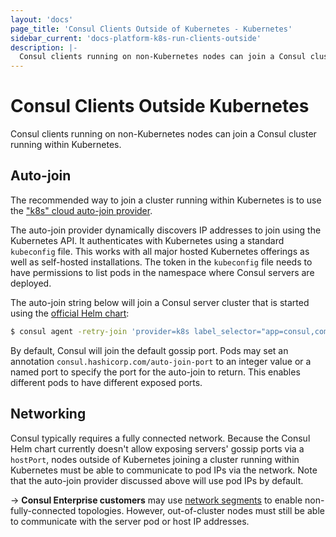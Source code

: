 ```yaml
---
layout: 'docs'
page_title: 'Consul Clients Outside of Kubernetes - Kubernetes'
sidebar_current: 'docs-platform-k8s-run-clients-outside'
description: |-
  Consul clients running on non-Kubernetes nodes can join a Consul cluster running within Kubernetes.
---
```


# Consul Clients Outside Kubernetes

Consul clients running on non-Kubernetes nodes can join a Consul cluster running within Kubernetes.

## Auto-join

The recommended way to join a cluster running within Kubernetes is to
use the ["k8s" cloud auto-join provider](/docs/agent/cloud-auto-join.html#kubernetes-k8s-).

The auto-join provider dynamically discovers IP addresses to join using
the Kubernetes API. It authenticates with Kubernetes using a standard
`kubeconfig` file. This works with all major hosted Kubernetes offerings
as well as self-hosted installations. The token in the `kubeconfig` file
needs to have permissions to list pods in the namespace where Consul servers
are deployed.

The auto-join string below will join a Consul server cluster that is
started using the [official Helm chart](/docs/platform/k8s/helm.html):

```sh
$ consul agent -retry-join 'provider=k8s label_selector="app=consul,component=server"'
```

By default, Consul will join the default gossip port. Pods may set an
annotation `consul.hashicorp.com/auto-join-port` to an integer value or
a named port to specify the port for the auto-join to return. This enables
different pods to have different exposed ports.

## Networking

Consul typically requires a fully connected network.
Because the Consul Helm chart currently doesn't allow exposing servers' gossip ports via a `hostPort`,
nodes outside of Kubernetes joining a cluster running within Kubernetes must be able to communicate
to pod IPs via the network. Note that the auto-join provider discussed above will use pod IPs by default.

-> **Consul Enterprise customers** may use
[network segments](/docs/enterprise/network-segments/index.html) to
enable non-fully-connected topologies. However, out-of-cluster nodes must still
be able to communicate with the server pod or host IP addresses.
